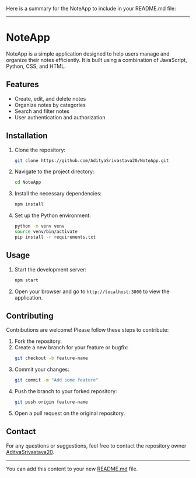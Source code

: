 Here is a summary for the NoteApp to include in your README.md file:

---

# NoteApp

NoteApp is a simple application designed to help users manage and organize their notes efficiently. It is built using a combination of JavaScript, Python, CSS, and HTML.

## Features
- Create, edit, and delete notes
- Organize notes by categories
- Search and filter notes
- User authentication and authorization

## Installation

1. Clone the repository:
   ```bash
   git clone https://github.com/AdityaSrivastava20/NoteApp.git
   ```

2. Navigate to the project directory:
   ```bash
   cd NoteApp
   ```

3. Install the necessary dependencies:
   ```bash
   npm install
   ```

4. Set up the Python environment:
   ```bash
   python -m venv venv
   source venv/bin/activate
   pip install -r requirements.txt
   ```

## Usage

1. Start the development server:
   ```bash
   npm start
   ```

2. Open your browser and go to `http://localhost:3000` to view the application.

## Contributing

Contributions are welcome! Please follow these steps to contribute:

1. Fork the repository.
2. Create a new branch for your feature or bugfix:
   ```bash
   git checkout -b feature-name
   ```
3. Commit your changes:
   ```bash
   git commit -m "Add some feature"
   ```
4. Push the branch to your forked repository:
   ```bash
   git push origin feature-name
   ```
5. Open a pull request on the original repository.



## Contact

For any questions or suggestions, feel free to contact the repository owner [AdityaSrivastava20](https://github.com/AdityaSrivastava20).

---

You can add this content to your new [README.md](https://github.com/AdityaSrivastava20/NoteApp/new/main?filename=README.md) file.
